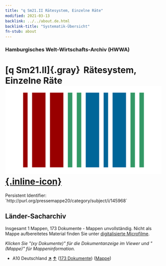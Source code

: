 ```yaml
---
title: "q Sm21.II Rätesystem, Einzelne Räte"
modified: 2021-03-13
backlink: ../../about.de.html
backlink-title: "Systematik-Übersicht"
fn-stub: about
---
```


### Hamburgisches Welt-Wirtschafts-Archiv (HWWA)

# [q Sm21.II]{.gray}&#8201; Rätesystem, Einzelne Räte &#160; [![Wikidata](/images/Wikidata-logo.svg "Wikidata"){.inline-icon}](http://www.wikidata.org/entity/Q104711396)

<div class="hint">Persistent Identifier: `http://purl.org/pressemappe20/category/subject/i/145968`</div>







## Länder-Sacharchiv




Insgesamt 1 Mappen, 173 Dokumente - Mappen unvollständig.
Nicht als Mappe aufbereitetes Material finden Sie unter [digitalisierte Microfilme](/film/h1_sh.de.html).

_Klicken Sie "(xy Dokumente)" für die Dokumentanzeige im Viewer und "(Mappe)" für Mappeninformation._



- A10 Deutschland [**&nearr;**](../../../geo/i/126128/about.de.html "Deutschland (alle Mappen)") [**&uarr;**](../../../geo/about.de.html#A10 "Ländersystematik") (<a href="https://pm20.zbw.eu/iiifview/folder/sh/126128,145968" title="über: Deutschland : Rätesystem, Einzelne Räte" target="_blank">173 Dokumente</a>) ([Mappe](../../../../folder/sh/1261xx/126128/1459xx/145968/about.de.html))








